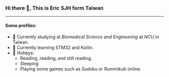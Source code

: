 ### Hi there 👋, This is Eric SJH form Taiwan

---

#### Some profiles:

- 🧬 Currently studying at *Biomedical Science and Engineering* at *NCU* in Taiwan.
- 🌱 Currently learning STM32 and Kotlin.
- 📖 Hobbys:
  - Reading, reading, and still reading. 
  - Sleeping
  - Playing some games such as Sudoku or Rummikub online.
<!--
**sjh501/sjh501** is a ✨ _special_ ✨ repository because its `README.md` (this file) appears on your GitHub profile.

Here are some ideas to get you started:

- 🔭 I’m currently working on ...
- 🌱 I’m currently learning ...
- 👯 I’m looking to collaborate on ...
- 🤔 I’m looking for help with ...
- 💬 Ask me about ...
- 📫 How to reach me: ...
- 😄 Pronouns: ...
- ⚡ Fun fact: ...
-->
